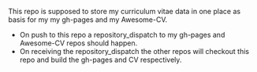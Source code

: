 This repo is supposed to store my curriculum vitae data in one place as basis for my my gh-pages and my Awesome-CV.

- On push to this repo a repository_dispatch to my gh-pages and Awesome-CV repos should happen.
- On receiving the repository_dispatch the other repos will checkout this repo and build the gh-pages and CV respectively.
